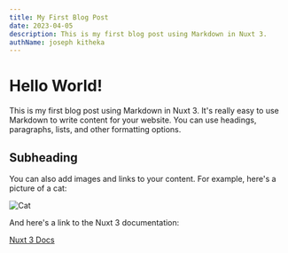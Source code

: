 ```yaml
---
title: My First Blog Post
date: 2023-04-05
description: This is my first blog post using Markdown in Nuxt 3.
authName: joseph kitheka
---
```


# Hello World!

This is my first blog post using Markdown in Nuxt 3. It's really easy to use Markdown to write content for your website. You can use headings, paragraphs, lists, and other formatting options.

## Subheading

You can also add images and links to your content. For example, here's a picture of a cat:

![Cat](/img/cat.jpg)

And here's a link to the Nuxt 3 documentation:

[Nuxt 3 Docs](https://v3.nuxtjs.org/)
